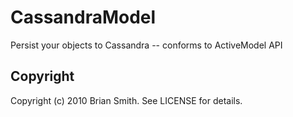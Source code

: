 CassandraModel
==============

Persist your objects to Cassandra -- conforms to ActiveModel API


Copyright
---------

Copyright (c) 2010 Brian Smith. See LICENSE for details.

